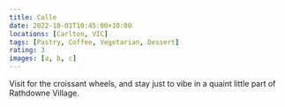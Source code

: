 ```yaml
---
title: Calle
date: 2022-10-01T10:45:00+10:00
locations: [Carlton, VIC]
tags: [Pastry, Coffee, Vegetarian, Dessert]
rating: 3
images: [a, b, c]
---
```


Visit for the croissant wheels, and stay just to vibe in a quaint little part of Rathdowne Village.